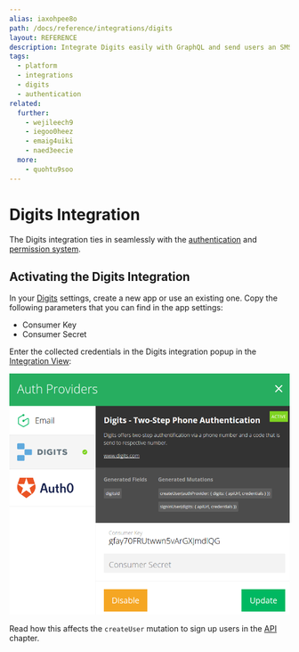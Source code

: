 ```yaml
---
alias: iaxohpee8o
path: /docs/reference/integrations/digits
layout: REFERENCE
description: Integrate Digits easily with GraphQL and send users an SMS confirmation code, which they enter into your app to confirm their identity.
tags:
  - platform
  - integrations
  - digits
  - authentication
related:
  further:
    - wejileech9
    - iegoo0heez
    - emaig4uiki
    - naed3eecie
  more:
    - quohtu9soo
---
```


# Digits Integration

The Digits integration ties in seamlessly with the [authentication](!alias-wejileech9) and [permission system](!alias-iegoo0heez).

## Activating the Digits Integration

In your [Digits](https://get.digits.com/) settings, create a new app or use an existing one. Copy the following parameters that you can find in the app settings:

* Consumer Key
* Consumer Secret

Enter the collected credentials in the Digits integration popup in the [Integration View](!alias-uh8shohxie):

![](./digits-credentials.png)

Read how this affects the `createUser` mutation to sign up users in the [API](!alias-eixu9osueb#digits-phone-verification) chapter.
